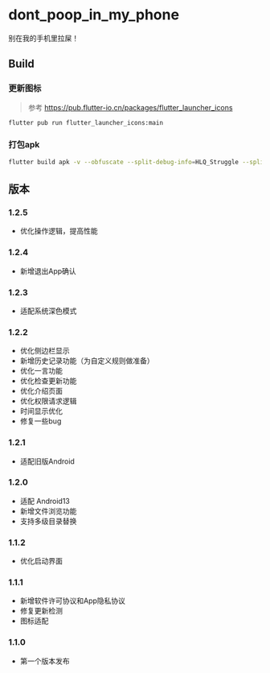 # dont_poop_in_my_phone

别在我的手机里拉屎！

## Build

### 更新图标

>参考 https://pub.flutter-io.cn/packages/flutter_launcher_icons

```bash
flutter pub run flutter_launcher_icons:main
```

### 打包apk

```bash
flutter build apk -v --obfuscate --split-debug-info=HLQ_Struggle --split-per-abi
```


## 版本
### 1.2.5
- 优化操作逻辑，提高性能

### 1.2.4
- 新增退出App确认

### 1.2.3
- 适配系统深色模式

### 1.2.2
- 优化侧边栏显示
- 新增历史记录功能（为自定义规则做准备）
- 优化一言功能
- 优化检查更新功能
- 优化介绍页面
- 优化权限请求逻辑
- 时间显示优化
- 修复一些bug

### 1.2.1
- 适配旧版Android

### 1.2.0
- 适配 Android13
- 新增文件浏览功能
- 支持多级目录替换

### 1.1.2
- 优化启动界面

### 1.1.1
- 新增软件许可协议和App隐私协议
- 修复更新检测
- 图标适配

### 1.1.0
- 第一个版本发布